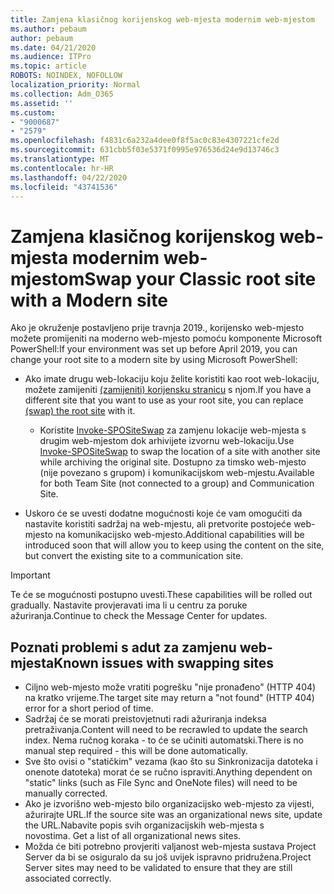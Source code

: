 ```yaml
---
title: Zamjena klasičnog korijenskog web-mjesta modernim web-mjestom
ms.author: pebaum
author: pebaum
ms.date: 04/21/2020
ms.audience: ITPro
ms.topic: article
ROBOTS: NOINDEX, NOFOLLOW
localization_priority: Normal
ms.collection: Adm_O365
ms.assetid: ''
ms.custom:
- "9000687"
- "2579"
ms.openlocfilehash: f4831c6a232a4dee0f8f5ac0c83e4307221cfe2d
ms.sourcegitcommit: 631cbb5f03e5371f0995e976536d24e9d13746c3
ms.translationtype: MT
ms.contentlocale: hr-HR
ms.lasthandoff: 04/22/2020
ms.locfileid: "43741536"
---
```

# <a name="swap-your-classic-root-site-with-a-modern-site"></a><span data-ttu-id="7f659-102">Zamjena klasičnog korijenskog web-mjesta modernim web-mjestom</span><span class="sxs-lookup"><span data-stu-id="7f659-102">Swap your Classic root site with a Modern site</span></span>

<span data-ttu-id="7f659-103">Ako je okruženje postavljeno prije travnja 2019., korijensko web-mjesto možete promijeniti na moderno web-mjesto pomoću komponente Microsoft PowerShell:</span><span class="sxs-lookup"><span data-stu-id="7f659-103">If your environment was set up before April 2019, you can change your root site to a modern site by using Microsoft PowerShell:</span></span>

- <span data-ttu-id="7f659-104">Ako imate drugu web-lokaciju koju želite koristiti kao root web-lokaciju, možete zamijeniti [(zamijeniti) korijensku stranicu](https://docs.microsoft.com/sharepoint/modern-root-site) s njom.</span><span class="sxs-lookup"><span data-stu-id="7f659-104">If you have a different site that you want to use as your root site, you can replace [(swap) the root site](https://docs.microsoft.com/sharepoint/modern-root-site) with it.</span></span> 
    - <span data-ttu-id="7f659-105">Koristite [Invoke-SPOSiteSwap](https://docs.microsoft.com/powershell/module/sharepoint-online/invoke-spositeswap?view=sharepoint-ps) za zamjenu lokacije web-mjesta s drugim web-mjestom dok arhivijete izvornu web-lokaciju.</span><span class="sxs-lookup"><span data-stu-id="7f659-105">Use [Invoke-SPOSiteSwap](https://docs.microsoft.com/powershell/module/sharepoint-online/invoke-spositeswap?view=sharepoint-ps) to swap the location of a site with another site while archiving the original site.</span></span> <span data-ttu-id="7f659-106">Dostupno za timsko web-mjesto (nije povezano s grupom) i komunikacijskom web-mjestu.</span><span class="sxs-lookup"><span data-stu-id="7f659-106">Available for both Team Site (not connected to a group) and Communication Site.</span></span> 

- <span data-ttu-id="7f659-107">Uskoro će se uvesti dodatne mogućnosti koje će vam omogućiti da nastavite koristiti sadržaj na web-mjestu, ali pretvorite postojeće web-mjesto na komunikacijsko web-mjesto.</span><span class="sxs-lookup"><span data-stu-id="7f659-107">Additional capabilities will be introduced soon that will allow you to keep using the content on the site, but convert the existing site to a communication site.</span></span> 
>[!Important]
><span data-ttu-id="7f659-108">Te će se mogućnosti postupno uvesti.</span><span class="sxs-lookup"><span data-stu-id="7f659-108">These capabilities will be rolled out gradually.</span></span> <span data-ttu-id="7f659-109">Nastavite provjeravati ima li u centru za poruke ažuriranja.</span><span class="sxs-lookup"><span data-stu-id="7f659-109">Continue to check the Message Center for updates.</span></span> 

## <a name="known-issues-with-swapping-sites"></a><span data-ttu-id="7f659-110">Poznati problemi s adut za zamjenu web-mjesta</span><span class="sxs-lookup"><span data-stu-id="7f659-110">Known issues with swapping sites</span></span>

- <span data-ttu-id="7f659-111">Ciljno web-mjesto može vratiti pogrešku "nije pronađeno" (HTTP 404) na kratko vrijeme.</span><span class="sxs-lookup"><span data-stu-id="7f659-111">The target site may return a "not found" (HTTP 404) error for a short period of time.</span></span>
- <span data-ttu-id="7f659-112">Sadržaj će se morati preistovjetnuti radi ažuriranja indeksa pretraživanja.</span><span class="sxs-lookup"><span data-stu-id="7f659-112">Content will need to be recrawled to update the search index.</span></span> <span data-ttu-id="7f659-113">Nema ručnog koraka - to će se učiniti automatski.</span><span class="sxs-lookup"><span data-stu-id="7f659-113">There is no manual step required - this will be done automatically.</span></span>
- <span data-ttu-id="7f659-114">Sve što ovisi o "statičkim" vezama (kao što su Sinkronizacija datoteka i onenote datoteka) morat će se ručno ispraviti.</span><span class="sxs-lookup"><span data-stu-id="7f659-114">Anything dependent on "static" links (such as File Sync and OneNote files) will need to be manually corrected.</span></span>
- <span data-ttu-id="7f659-115">Ako je izvorišno web-mjesto bilo organizacijsko web-mjesto za vijesti, ažurirajte URL.</span><span class="sxs-lookup"><span data-stu-id="7f659-115">If the source site was an organizational news site, update the URL.</span></span><span data-ttu-id="7f659-116">Nabavite popis svih organizacijskih web-mjesta s novostima.</span><span class="sxs-lookup"><span data-stu-id="7f659-116"> Get a list of all organizational news sites.</span></span>
- <span data-ttu-id="7f659-117">Možda će biti potrebno provjeriti valjanost web-mjesta sustava Project Server da bi se osiguralo da su još uvijek ispravno pridružena.</span><span class="sxs-lookup"><span data-stu-id="7f659-117">Project Server sites may need to be validated to ensure that they are still associated correctly.</span></span>
